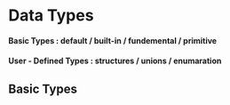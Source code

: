 # Data Types

#### Basic Types : default / built-in / fundemental / primitive
#### User - Defined Types : structures / unions / enumaration

## Basic Types
